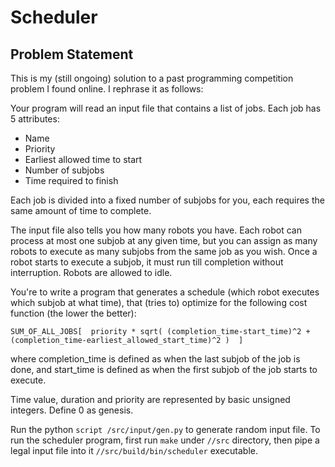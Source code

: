 # Scheduler

## Problem Statement
This is my (still ongoing) solution to a past programming competition problem I found online. I rephrase it as follows:

Your program will read an input file that contains a list of jobs. Each job has 5 attributes:
* Name
* Priority
* Earliest allowed time to start
* Number of subjobs
* Time required to finish

Each job is divided into a fixed number of subjobs for you, each requires the same amount of time to complete. 

The input file also tells you how many robots you have. Each robot can process at most one subjob at any given time, but you can assign as many robots to execute as many subjobs from the same job as you wish. Once a robot starts to execute a subjob, it must run till completion without interruption. Robots are allowed to idle.

You're to write a program that generates a schedule (which robot executes which subjob at what time), that (tries to) optimize for the following cost function (the lower the better):

    SUM_OF_ALL_JOBS[  priority * sqrt( (completion_time-start_time)^2 + (completion_time-earliest_allowed_start_time)^2 )  ]

where completion_time is defined as when the last subjob of the job is done, and start_time is defined as when the first subjob of the job starts to execute.

Time value, duration and priority are represented by basic unsigned integers. Define 0 as genesis.

Run the python ```script /src/input/gen.py``` to generate random input file. To run the scheduler program, first run ```make``` under ```//src``` directory, then pipe a legal input file into it ```//src/build/bin/scheduler``` executable.
